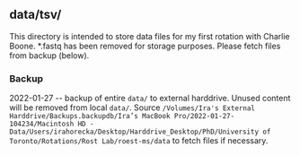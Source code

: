 ## data/tsv/

This directory is intended to store data files for my first rotation with Charlie Boone. *.fastq has been removed for storage purposes. Please fetch files from backup (below).

### Backup

2022-01-27 -- backup of entire `data/` to external harddrive. Unused content will be removed from local `data/`. Source `/Volumes/Ira's External Harddrive/Backups.backupdb/Ira’s MacBook Pro/2022-01-27-104234/Macintosh HD - Data/Users/irahorecka/Desktop/Harddrive_Desktop/PhD/University of Toronto/Rotations/Rost Lab/roest-ms/data` to fetch files if necessary.

